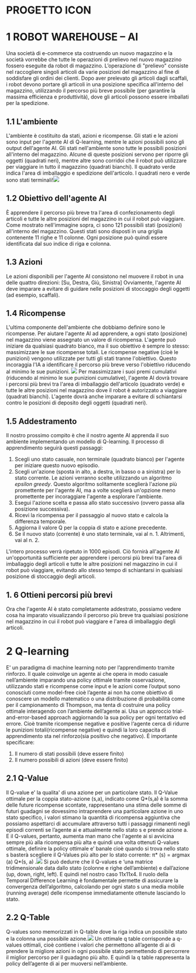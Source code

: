 ﻿# PROGETTO ICON
# 1 ROBOT WAREHOUSE – AI
Una società di e-commerce sta costruendo un nuovo magazzino e la società vorrebbe che tutte le operazioni di prelievo nel nuovo magazzino fossero eseguite da robot di magazzino. L’operazione di "prelievo" consiste nel raccogliere singoli articoli da varie posizioni del magazzino al fine di soddisfare gli ordini dei clienti. Dopo aver prelevato gli articoli dagli scaffali, i robot devono portare gli articoli in una posizione specifica all'interno del magazzino, utilizzando il percorso più breve possibile (per garantire la massima efficienza e produttività), dove gli articoli possono essere imballati per la spedizione.
## 1.1 L'ambiente 
L'ambiente è costituito da stati, azioni e ricompense. Gli stati e le azioni sono input per l'agente AI di Q-learning, mentre le azioni possibili sono gli output dell'agente AI. Gli stati nell'ambiente sono tutte le possibili posizioni all'interno del magazzino. Alcune di queste posizioni servono per riporre gli oggetti (quadrati neri), mentre altre sono corridoi che il robot può utilizzare per viaggiare in tutto il magazzino (quadrati bianchi). Il quadrato verde indica l'area di imballaggio e spedizione dell'articolo. I quadrati nero e verde sono stati terminali!![](https://github.com/SalvatorePerrulli/Progetto-ICON/blob/main/08-warehouse-map.png)

## 1.2 Obiettivo dell'agente AI
È apprendere il percorso più breve tra l'area di confezionamento degli articoli e tutte le altre posizioni del magazzino in cui il robot può viaggiare. Come mostrato nell'immagine sopra, ci sono 121 possibili stati (posizioni) all'interno del magazzino. Questi stati sono disposti in una griglia contenente 11 righe e 11 colonne. Ogni posizione può quindi essere identificata dal suo indice di riga e colonna.
## 1.3 Azioni 
Le azioni disponibili per l'agente AI consistono nel muovere il robot in una delle quattro direzioni:
[Su, Destra, Giù, Sinistra]
Ovviamente, l'agente AI deve imparare a evitare di guidare nelle posizioni di stoccaggio degli oggetti (ad esempio, scaffali).
##  1.4 Ricompense
L'ultima componente dell'ambiente che dobbiamo definire sono le ricompense. Per aiutare l'agente AI ad apprendere, a ogni stato (posizione) nel magazzino viene assegnato un valore di ricompensa. L'agente può iniziare da qualsiasi quadrato bianco, ma il suo obiettivo è sempre lo stesso: massimizzare le sue ricompense totali.
Le ricompense negative (cioè le punizioni) vengono utilizzate per tutti gli stati tranne l'obiettivo. Questo incoraggia l'IA a identificare il percorso più breve verso l'obiettivo riducendo al minimo le sue punizioni.
![](https://github.com/SalvatorePerrulli/Progetto-ICON/blob/main/08-warehouse-map-rewards.png)
Per massimizzare i suoi premi cumulativi (riducendo al minimo le sue punizioni cumulative), l'agente AI dovrà trovare i percorsi più brevi tra l'area di imballaggio dell'articolo (quadrato verde) e tutte le altre posizioni nel magazzino dove il robot è autorizzato a viaggiare (quadrati bianchi). L'agente dovrà anche imparare a evitare di schiantarsi contro le posizioni di deposito degli oggetti (quadrati neri).
##  1.5 Addestramento
Il nostro prossimo compito è che il nostro agente AI apprenda il suo ambiente implementando un modello di Q-learning. Il processo di apprendimento seguirà questi passaggi:
1. Scegli uno stato casuale, non terminale (quadrato bianco) per l'agente per iniziare questo nuovo episodio.
2. Scegli un'azione (sposta in alto, a destra, in basso o a sinistra) per lo stato corrente. Le azioni verranno scelte utilizzando un algoritmo _epsilon greedy_. Questo algoritmo solitamente sceglierà l'azione più promettente per l'agente AI, ma a volte sceglierà un'opzione meno promettente per incoraggiare l'agente a esplorare l'ambiente.
3. Esegui l'azione scelta e passa allo stato successivo (ovvero passa alla posizione successiva).
4. Ricevi la ricompensa per il passaggio al nuovo stato e calcola la differenza temporale.
5. Aggiorna il valore Q per la coppia di stato e azione precedente.
6. Se il nuovo stato (corrente) è uno stato terminale, vai al n. 1. Altrimenti, vai al n. 2.

L'intero processo verrà ripetuto in 1000 episodi. Ciò fornirà all'agente AI un'opportunità sufficiente per apprendere i percorsi più brevi tra l'area di imballaggio degli articoli e tutte le altre posizioni nel magazzino in cui il robot può viaggiare, evitando allo stesso tempo di schiantarsi in qualsiasi posizione di stoccaggio degli articoli.
##  1. 6 Ottieni percorsi più brevi
Ora che l'agente AI è stato completamente addestrato, possiamo vedere cosa ha imparato visualizzando il percorso più breve tra qualsiasi posizione nel magazzino in cui il robot può viaggiare e l'area di imballaggio degli articoli.

#  2 Q-learning
E' un paradigma di machine learning noto per l’apprendimento tramite rinforzo.
Il quale coinvolge un agente ai che opera in modo casuale nell’ambiente imparando una policy ottimale tramite osservazione, utilizzando stati e ricompense come input e le azioni come l’output sono conosciuti come model-free cioè l’agente ai non ha come obiettivo di conoscere un modello matematico o una distribuzione di probabilità come per il campionamento di Thompson, ma tenta di costruire una policy ottimale interagendo con l’ambiente dell’agente ai. Usa un approccio trial-and-error-based approach aggiornando la sua policy per ogni tentativo ed errore. Cioè tramite ricompense negative e positive l‘agente cerca di ridurre le punizioni totali(ricompense negative) e quindi la loro capacita di apprendimento sta nel rinforzo(sia positivo che negativo).
È importante specificare:  
1. Il numero di stati possibili (deve essere finito)
2. Il numero possibili di azioni (deve essere finito)
## 2.1 Q-Value
Il Q-value e' la qualita' di una azione per un particolare stato. Il Q-Value ottimale per la coppia stato-azione (s,a), indicato come Q*(s,a) è la somma delle future ricompense scontate, rappresentano una stima delle somme di futuri guadagni se dovessimo intraprendere una particolare azione in uno stato specifico, i valori stimano la quantità di ricompensa aggiuntiva che possiamo aspettarci di accumulare attraverso tutti i passaggi rimanenti negli episodi correnti se l’agente ai e attualmente nello stato s e prende azione a.
E il Q-values, pertanto, aumenta man mano che l'agente ai si avvicina sempre più alla ricompensa più alta e quindi una volta ottenuti Q-values ottimale, definire la policy ottimale e’ banale cioè quando si trova nello stato s basterà scegliere il Q-Values più alto per lo stato corrente: π* (s) = argmax (a) Q*(s, a) .![](https://github.com/SalvatorePerrulli/Progetto-ICON/blob/main/qvalues.PNG)
Si può dedurre che il Q-values e ‘una matrice tridimensionale data dallo stato (colonne e righe dell’ambiente) e dall’azione (up, down, right, left). E quindi nel nostro caso 11x11x4.
Il ruolo della Temporal Difference Learning è fondamentale permette di assicurare la convergenza dell’algoritmo, calcolando per ogni stato s una media mobile (running average) delle ricompense immediatamente ottenute lasciando lo stato.
## 2.2 Q-Table
Q-values sono memorizzati in Q-table dove la riga indica un possibile stato e la colonna una possibile azione.![](https://github.com/SalvatorePerrulli/Progetto-ICON/blob/main/qtable.PNG)
Un ottimale q table corrisponde a q-values ottimali, cioè contiene i valori che permettono all’agente di ai di prendere la migliore azioni in ogni possibile stato permettendo di percorrere il miglior percorso per il guadagno più alto. E quindi la q table rappresenta la policy dell’agente di ai per muoversi nell’ambiente.


